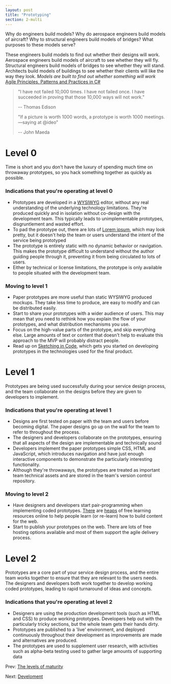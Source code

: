```yaml
---
layout: post
title: "Prototyping"
section: 2-multi
---
```


Why do engineers build models? Why do aerospace engineers build models of aircraft? Why to structural engineers build models of bridges? What purposes to these models serve?

These engineers build models to find out whether their designs will work. Aerospace engineers build models of aircraft to see whether they will fly. Structural engineers build models of bridges to see whether they will stand. Architects build models of buildings to see whether their clients will like the way they look.
*Models are built to find out whether something will work*
[Agile Principles, Patterns and Practices in C#](https://books.google.com.au/books?isbn=0132797143)



>"I have not failed 10,000 times. I have not failed once.
>I have succeeded in proving that those 10,000 ways will not work."
>
>-- Thomas Edison
>
>
>"If a picture is worth 1000 words, a prototype is worth 1000 meetings.
>—saying at @ideo"
>
>-- John Maeda


# Level 0

Time is short and you don't have the luxury of spending much time on throwaway prototypes, so you hack something together as quickly as possible.


### Indications that you're operating at level 0


 - Prototypes are developed in a [WYSIWYG](https://en.wikipedia.org/wiki/WYSIWYG) editor, without any real understanding of the underlying technology limitations. They're produced quickly and in isolation without co-design with the development team. This typically leads to unimplementable prototypes, disgruntlement and wasted effort.
 - To pad the prototype out, there are lots of [Lorem ipsum](https://en.wikipedia.org/wiki/Lorem_ipsum), which may look pretty, but it doesn't help the team or users understand the intent of the service being prototyped
 - The prototype is entirely static with no dynamic behavior or navigation. This makes the prototype difficult to understand without the author guiding people through it, preventing it from being circulated to lots of users.
 - Either by technical or license limitations, the prototype is only available to people situated with the development team.


### Moving to level 1

 - Paper prototypes are more useful than static WYSIWYG produced mockups. They take less time to produce, are easy to modify and can be distributed easily.
 - Start to share your prototypes with a wider audience of users. This may mean that you need to rethink how you explain the flow of your prototypes, and what distribution mechanisms you use.
 - Focus on the high-value parts of the prototype, and skip everything else. Large amounts of text or content that doesn't help to evaluate this approach to the MVP will probably distract people.
 - Read up on [Sketching in Code](http://alistapart.com/article/sketchingincode), which gets you started on developing prototypes in the technologies used for the final product.

# Level 1

Prototypes are being used successfully during your service design process, and the team collaborate on the designs before they are given to developers to implement.

### Indications that you're operating at level 1

 - Designs are first tested on paper with the team and users before becoming digital. The paper designs go up on the wall for the team to refer to throughout the process.
 - The designers and developers collaborate on the prototypes, ensuring that all aspects of the design are implementable and technically sound
 - Developers implement the paper prototypes simple CSS, HTML and JavaScript, which introduces navigation and have just enough interactive components to demonstrate the particularly interesting functionality.
 - Although they're throwaways, the prototypes are treated as important team technical assets and are stored in the team's version control repository.

### Moving to level 2

 - Have designers and developers start pair-programming when implementing coded prototypes. [There](http://www.w3schools.com/html/default.asp) are [heaps](http://www.w3schools.com/css/default.asp) of free learning resources online to help people learn (or re-learn) how to build content for the web.
 - Start to publish your prototypes on the web. There are lots of free hosting options available and most of them support the agile delivery process.

# Level 2

Prototypes are a core part of your service design process, and the entire team works together to ensure that they are relevant to the users needs. The designers and developers both work together to develop working coded prototypes, leading to rapid turnaround of ideas and concepts.

### Indications that you're operating at level 2

- Designers are using the production development tools (such as HTML and CSS) to produce working prototypes. Developers help out with the particularly tricky sections, but the whole team gets their hands dirty.
- Prototypes are published to a 'live' environment, and deployed continuously throughout their development as improvements are made and alternatives are produced.
- The prototypes are used to supplement user research, with activities such as alpha-beta testing used to gather large amounts of supporting data  






Prev: [The levels of maturity](/capability/1-1-the-levels) 

Next: [Develoment](/capability/3-2-development) 
